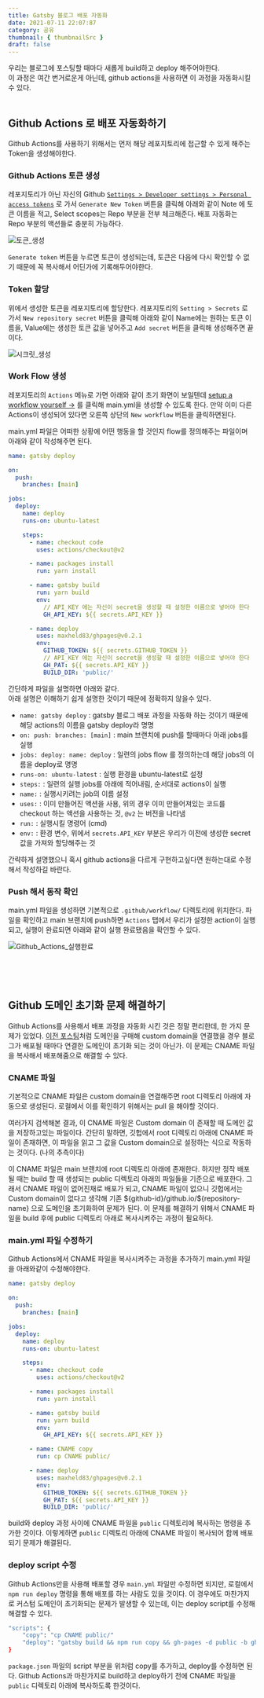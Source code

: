 ```yaml
---
title: Gatsby 블로그 배포 자동화
date: 2021-07-11 22:07:87
category: 공유
thumbnail: { thumbnailSrc }
draft: false
---
```


우리는 블로그에 포스팅할 때마다 새롭게 build하고 deploy 해주어야한다.  
이 과정은 여간 번거로운게 아닌데, github actions을 사용하면 이 과정을 자동화시킬 수 있다.
<br />
<br />

## Github Actions 로 배포 자동화하기

Github Actions를 사용하기 위해서는 먼저 해당 레포지토리에 접근할 수 있게 해주는 Token을 생성해야한다.

### Github Actions 토큰 생성

레포지토리가 아닌 자신의 Github [`Settings > Developer settings > Personal access tokens`](https://github.com/settings/tokens) 로 가서 `Generate New Token` 버튼을 클릭해 아래와 같이 Note 에 토큰 이름을 적고, Select scopes는 Repo 부분을 전부 체크해준다. 배포 자동화는 Repo 부분의 액션들로 충분히 가능하다.

![토큰_생성](./images/gatsby-blog-auto-deploy/create_access_token.png)

`Generate token` 버튼을 누르면 토큰이 생성되는데, 토큰은 다음에 다시 확인할 수 없기 때문에 꼭 복사해서 어딘가에 기록해두어야한다.

### Token 할당

위에서 생성한 토큰을 레포지토리에 할당한다. 레포지토리의 `Setting > Secrets` 로 가서 `New repository secret` 버튼을 클릭해 아래와 같이 Name에는 원하는 토큰 이름을, Value에는 생성한 토큰 값을 넣어주고 `Add secret` 버튼을 클릭해 생성해주면 끝이다.

![시크릿_생성](./images/gatsby-blog-auto-deploy/create_secret.png)

### Work Flow 생성

레포지토리의 `Actions` 메뉴로 가면 아래와 같이 초기 화면이 보일텐데 <u>setup a workflow yourself →</u> 를 클릭해 main.yml을 생성할 수 있도록 한다. 만약 이미 다른 Actions이 생성되어 있다면 오른쪽 상단의 `New workflow` 버튼을 클릭하면된다.

main.yml 파일은 어떠한 상황에 어떤 행동을 할 것인지 flow를 정의해주는 파일이며 아래와 같이 작성해주면 된다.

```yaml
name: gatsby deploy

on:
  push:
    branches: [main]

jobs:
  deploy:
    name: deploy
    runs-on: ubuntu-latest

    steps:
      - name: checkout code
        uses: actions/checkout@v2

      - name: packages install
        run: yarn install

      - name: gatsby build
        run: yarn build
        env:
          // API_KEY 에는 자신이 secret을 생성할 때 설정한 이름으로 넣어야 한다
          GH_API_KEY: ${{ secrets.API_KEY }}

      - name: deploy
        uses: maxheld83/ghpages@v0.2.1
        env:
          GITHUB_TOKEN: ${{ secrets.GITHUB_TOKEN }}
          // API_KEY 에는 자신이 secret을 생성할 때 설정한 이름으로 넣어야 한다
          GH_PAT: ${{ secrets.API_KEY }}
          BUILD_DIR: 'public/'
```

간단하게 파일을 설명하면 아래와 같다.  
아래 설명은 이해하기 쉽게 설명한 것이기 때문에 정확하지 않을수 있다.

- `name: gatsby deploy` : gatsby 블로그 배포 과정을 자동화 하는 것이기 때문에 해당 actions의 이름을 gatsby deploy라 명명
- `on: push: branches: [main]` : main 브랜치에 push를 할때마다 아래 jobs를 실행
- `jobs: deploy: name: deploy` : 일련의 jobs flow 를 정의하는데 해당 jobs의 이름을 deploy로 명명
- `runs-on: ubuntu-latest` : 실행 환경을 ubuntu-latest로 설정
- `steps:` : 일련의 실행 jobs를 아래에 적어내림, 순서대로 actions이 실행
- `name:` : 실행시키려는 job의 이름 설정
- `uses:` : 이미 만들어진 액션을 사용, 위의 경우 이미 만들어져있는 코드를 checkout 하는 액션을 사용하는 것, `@v2` 는 버전을 나타냄
- `run:` : 실행시킬 명령어 (cmd)
- `env:` : 환경 변수, 위에서 `secrets.API_KEY` 부분은 우리가 이전에 생성한 secret 값을 가져와 할당해주는 것

간략하게 설명했으니 혹시 github actions을 다르게 구현하고싶다면 원하는대로 수정해서 작성하길 바란다.

### Push 해서 동작 확인

main.yml 파일을 생성하면 기본적으로 `.github/workflow/` 디렉토리에 위치한다. 파일을 확인하고 main 브랜치에 push하면 `Actions` 탭에서 우리가 설정한 action이 실행되고, 실행이 완료되면 아래와 같이 실행 완료됐음을 확인할 수 있다.

![Github_Actions_실행완료](./images/gatsby-blog-auto-deploy/complete_github_actions.png)

<br />
<br />
<br />

## Github 도메인 초기화 문제 해결하기

Github Actions를 사용해서 배포 과정을 자동화 시킨 것은 정말 편리한데, 한 가지 문제가 있었다. [이전 포스팅](https://dailyco.tech/share/gatsby-blog-domain/)처럼 도메인을 구매해 custom domain을 연결했을 경우 블로그가 배포될 때마다 연결한 도메인이 초기화 되는 것이 아닌가. 이 문제는 CNAME 파일을 복사해서 배포해줌으로 해결할 수 있다.

### CNAME 파일

기본적으로 CNAME 파일은 custom domain을 연결해주면 root 디렉토리 아래에 자동으로 생성된다. 로컬에서 이를 확인하기 위해서는 pull 을 해야할 것이다.

여러가지 검색해본 결과, 이 CNAME 파일은 Custom domain 이 존재할 때 도메인 값을 저장하고있는 파일이다. 간단히 말하면, 깃헙에서 root 디렉토리 아래에 CNAME 파일이 존재하면, 이 파일을 읽고 그 값을 Custom domain으로 설정하는 식으로 작동하는 것이다. (나의 추측이다)

이 CNAME 파일은 main 브랜치에 root 디렉토리 아래에 존재한다. 하지만 정작 배포될 때는 build 할 때 생성되는 public 디렉토리 아래의 파일들을 기준으로 배포한다. 그래서 CNAME 파일이 없어진채로 배포가 되고, CNAME 파일이 없으니 깃헙에서는 Custom domain이 없다고 생각해 기존 \${github-id}/github.io/\${repository-name} 으로 도메인을 초기화하여 문제가 된다. 이 문제를 해결하기 위해서 CNAME 파일을 build 후에 public 디렉토리 아래로 복사시켜주는 과정이 필요하다.

### main.yml 파일 수정하기

Github Actions에서 CNAME 파일을 복사시켜주는 과정을 추가하기 main.yml 파일을 아래와같이 수정해야한다.

```yaml
name: gatsby deploy

on:
  push:
    branches: [main]

jobs:
  deploy:
    name: deploy
    runs-on: ubuntu-latest

    steps:
      - name: checkout code
        uses: actions/checkout@v2

      - name: packages install
        run: yarn install

      - name: gatsby build
        run: yarn build
        env:
          GH_API_KEY: ${{ secrets.API_KEY }}

	  - name: CNAME copy
        run: cp CNAME public/

      - name: deploy
        uses: maxheld83/ghpages@v0.2.1
        env:
          GITHUB_TOKEN: ${{ secrets.GITHUB_TOKEN }}
          GH_PAT: ${{ secrets.API_KEY }}
          BUILD_DIR: 'public/'
```

build와 deploy 과정 사이에 CNAME 파일을 `public` 디렉토리에 복사하는 명령을 추가한 것이다. 이렇게하면 `public` 디렉토리 아래에 CNAME 파일이 복사되어 함께 배포되기 문제가 해결된다.

### deploy script 수정

Github Actions만을 사용해 배포할 경우 `main.yml` 파일만 수정하면 되지만, 로컬에서 `npm run deploy` 명령을 통해 배포를 하는 사람도 있을 것이다. 이 경우에도 마찬가지로 커스텀 도메인이 초기화되는 문제가 발생할 수 있는데, 이는 deploy script를 수정해 해결할 수 있다.

```sh
"scripts": {
	"copy": "cp CNAME public/"
	"deploy": "gatsby build && npm run copy && gh-pages -d public -b gh-pages"
}
```

`package.json` 파일의 script 부분을 위처럼 copy를 추가하고, deploy를 수정하면 된다. Github Actions과 마찬가지로 build하고 deploy하기 전에 CNAME 파일을 `public` 디렉토리 아래에 복사하도록 한것이다.
